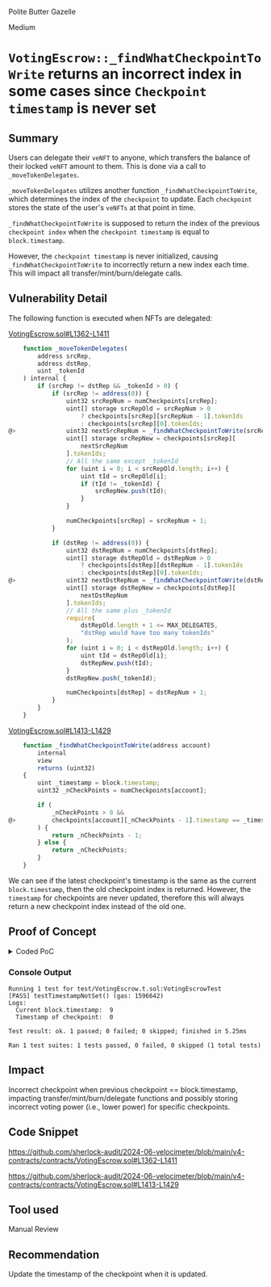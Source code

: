 Polite Butter Gazelle

Medium

# `VotingEscrow::_findWhatCheckpointToWrite` returns an incorrect index in some cases since `Checkpoint timestamp` is never set

## Summary

Users can delegate their `veNFT` to anyone, which transfers the balance of their locked `veNFT` amount to them. This is done via a call to `_moveTokenDelegates`.

`_moveTokenDelegates` utilizes another function `_findWhatCheckpointToWrite`, which determines the index of the `checkpoint` to update. Each `checkpoint` stores the state of the user's `veNFTs` at that point in time.

`_findWhatCheckpointToWrite` is supposed to return the index of the previous `checkpoint index` when the `checkpoint timestamp` is equal to `block.timestamp`. 

However, the `checkpoint timestamp` is never initialized, causing `_findWhatCheckpointToWrite` to incorrectly return a new index each time. This will impact all transfer/mint/burn/delegate calls.

## Vulnerability Detail

The following function is executed when NFTs are delegated:

[VotingEscrow.sol#L1362-L1411](https://github.com/sherlock-audit/2024-06-velocimeter/blob/main/v4-contracts/contracts/VotingEscrow.sol#L1362-L1411)
```javascript
    function _moveTokenDelegates(
        address srcRep,
        address dstRep,
        uint _tokenId
    ) internal {
        if (srcRep != dstRep && _tokenId > 0) {
            if (srcRep != address(0)) {
                uint32 srcRepNum = numCheckpoints[srcRep];
                uint[] storage srcRepOld = srcRepNum > 0
                    ? checkpoints[srcRep][srcRepNum - 1].tokenIds
                    : checkpoints[srcRep][0].tokenIds;
@>              uint32 nextSrcRepNum = _findWhatCheckpointToWrite(srcRep);
                uint[] storage srcRepNew = checkpoints[srcRep][
                    nextSrcRepNum
                ].tokenIds;
                // All the same except _tokenId
                for (uint i = 0; i < srcRepOld.length; i++) {
                    uint tId = srcRepOld[i];
                    if (tId != _tokenId) {
                        srcRepNew.push(tId);
                    }
                }

                numCheckpoints[srcRep] = srcRepNum + 1;
            }

            if (dstRep != address(0)) {
                uint32 dstRepNum = numCheckpoints[dstRep];
                uint[] storage dstRepOld = dstRepNum > 0
                    ? checkpoints[dstRep][dstRepNum - 1].tokenIds
                    : checkpoints[dstRep][0].tokenIds;
@>              uint32 nextDstRepNum = _findWhatCheckpointToWrite(dstRep);
                uint[] storage dstRepNew = checkpoints[dstRep][
                    nextDstRepNum
                ].tokenIds;
                // All the same plus _tokenId
                require(
                    dstRepOld.length + 1 <= MAX_DELEGATES,
                    "dstRep would have too many tokenIds"
                );
                for (uint i = 0; i < dstRepOld.length; i++) {
                    uint tId = dstRepOld[i];
                    dstRepNew.push(tId);
                }
                dstRepNew.push(_tokenId);

                numCheckpoints[dstRep] = dstRepNum + 1;
            }
        }
    }

```

[VotingEscrow.sol#L1413-L1429](https://github.com/sherlock-audit/2024-06-velocimeter/blob/main/v4-contracts/contracts/VotingEscrow.sol#L1413-L1429)
```javascript
    function _findWhatCheckpointToWrite(address account)
        internal
        view
        returns (uint32)
    {
        uint _timestamp = block.timestamp;
        uint32 _nCheckPoints = numCheckpoints[account];

        if (
            _nCheckPoints > 0 &&
@>          checkpoints[account][_nCheckPoints - 1].timestamp == _timestamp
        ) {
            return _nCheckPoints - 1;
        } else {
            return _nCheckPoints;
        }
    }
```

We can see if the latest checkpoint's timestamp is the same as the current `block.timestamp`, then the old checkpoint index is returned. However, the `timestamp` for checkpoints are never updated, therefore this will always return a new checkpoint index instead of the old one.

## Proof of Concept

<details>
<summary>Coded PoC</summary>
<br>

Accessing the `checkpoints` mapping caused some issues, so to avoid them I added the following to `VotingEscrow`:

```javascript
    function getCheckpoint(address owner, uint32 index) public view returns (Checkpoint memory) {
        return checkpoints[owner][index];
    }
```

Add the following to `test/VotingEscrow.t.sol` and run `forge test --mt testTimestampNotSet -vv`

```javascript
    function testTimestampNotSet() public {
        uint256 maxtime = 52 * 7 * 24 * 3600; // 52 weeks
        FLOW.mint(address(owner), TOKEN_1M);
        DAI.mint(address(owner), TOKEN_1M);
        FLOW.approve(address(router), TOKEN_1M);
        DAI.approve(address(router), TOKEN_1M);
        router.addLiquidity(address(FLOW), address(DAI), false, TOKEN_1M, TOKEN_1M, 0, 0, address(owner), block.timestamp);
        address alice = vm.addr(1);

        vm.startPrank(address(owner));
        flowDaiPair.transfer(alice, 2 ether);
        flowDaiPair.approve(address(escrow), type(uint256).max);
        uint tokenId = escrow.create_lock(TOKEN_1, maxtime);
        vm.roll(block.number + 1);
        vm.warp(block.timestamp + 2);
        vm.stopPrank();

        vm.startPrank(address(alice));
        flowDaiPair.approve(address(escrow), type(uint256).max);
        uint tokenId2 = escrow.create_lock(1 ether, maxtime);
        vm.roll(block.number + 1);
        vm.warp(block.timestamp + 2);
        uint tokenId3 = escrow.create_lock(1 ether, maxtime);
        vm.roll(block.number + 1);
        vm.warp(block.timestamp + 2);
        
        escrow.approve(address(owner), tokenId2);
        escrow.approve(address(owner), tokenId3);

        vm.stopPrank();

        escrow.transferFrom(address(alice), address(owner), tokenId2);
        vm.warp(block.timestamp + 2);

        uint32 nCheckpoints = escrow.numCheckpoints(address(owner));
 
        VotingEscrow.Checkpoint memory cp  = escrow.getCheckpoint(address(owner), nCheckpoints - 1);

        console.log("Current block.timestamp: ", uint(block.timestamp));
        console.log("Timestamp of checkpoint: ", cp.timestamp);
    }
```
</details>

### Console Output

```text
Running 1 test for test/VotingEscrow.t.sol:VotingEscrowTest
[PASS] testTimestampNotSet() (gas: 1596642)
Logs:
  Current block.timestamp:  9
  Timestamp of checkpoint:  0

Test result: ok. 1 passed; 0 failed; 0 skipped; finished in 5.25ms

Ran 1 test suites: 1 tests passed, 0 failed, 0 skipped (1 total tests)
```

## Impact

Incorrect checkpoint when previous checkpoint == block.timestamp, impacting transfer/mint/burn/delegate functions and possibly storing incorrect voting power (i.e., lower power) for specific checkpoints.

## Code Snippet

https://github.com/sherlock-audit/2024-06-velocimeter/blob/main/v4-contracts/contracts/VotingEscrow.sol#L1362-L1411

https://github.com/sherlock-audit/2024-06-velocimeter/blob/main/v4-contracts/contracts/VotingEscrow.sol#L1413-L1429

## Tool used

Manual Review

## Recommendation

Update the timestamp of the checkpoint when it is updated.